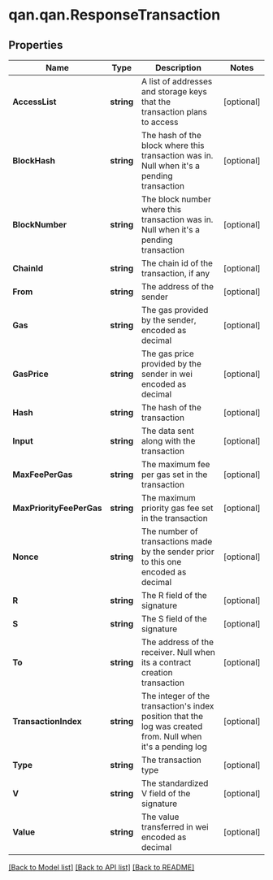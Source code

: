 # qan.qan.ResponseTransaction

## Properties

Name | Type | Description | Notes
------------ | ------------- | ------------- | -------------
**AccessList** | **string** | A list of addresses and storage keys that the transaction plans to access | [optional] 
**BlockHash** | **string** | The hash of the block where this transaction was in. Null when it&#39;s a pending transaction | [optional] 
**BlockNumber** | **string** | The block number where this transaction was in. Null when it&#39;s a pending transaction | [optional] 
**ChainId** | **string** | The chain id of the transaction, if any | [optional] 
**From** | **string** | The address of the sender | [optional] 
**Gas** | **string** | The gas provided by the sender, encoded as decimal | [optional] 
**GasPrice** | **string** | The gas price provided by the sender in wei encoded as decimal | [optional] 
**Hash** | **string** | The hash of the transaction | [optional] 
**Input** | **string** | The data sent along with the transaction | [optional] 
**MaxFeePerGas** | **string** | The maximum fee per gas set in the transaction | [optional] 
**MaxPriorityFeePerGas** | **string** | The maximum priority gas fee set in the transaction | [optional] 
**Nonce** | **string** | The number of transactions made by the sender prior to this one encoded as decimal | [optional] 
**R** | **string** | The R field of the signature | [optional] 
**S** | **string** | The S field of the signature | [optional] 
**To** | **string** | The address of the receiver. Null when its a contract creation transaction | [optional] 
**TransactionIndex** | **string** | The integer of the transaction&#39;s index position that the log was created from. Null when it&#39;s a pending log | [optional] 
**Type** | **string** | The transaction type | [optional] 
**V** | **string** | The standardized V field of the signature | [optional] 
**Value** | **string** | The value transferred in wei encoded as decimal | [optional] 

[[Back to Model list]](../README.md#documentation-for-models) [[Back to API list]](../README.md#documentation-for-api-endpoints) [[Back to README]](../README.md)

